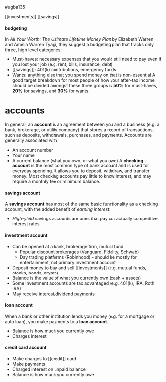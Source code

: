 #ugba135 

[[investments]]
[[savings]]

#### budgeting
In *All Your Worth: The Ultimate Lifetime Money Plan* by Elizabeth Warren and Amelia Warren Tyagi, they suggest a budgeting plan that tracks only three, high level categories:
- Must-haves: necessary expenses that you would still need to pay even if you lost your job (e.g. rent, bills, insurance, debt)
- [[savings]]: 401(k) contributions, emergency funds
- Wants: anything else that you spend money on that is non-essential
A good target breakdown for most people of how your after-tax income should be divided amongst these three groups is **50%** for must-haves, **20%** for savings, and **30%** for wants. 

# accounts
In general, an **account** is an agreement between you and a business (e.g. a bank, brokerage, or utility company) that stores a record of transactions, such as deposits, withdrawals, purchases, and payments. Accounts are generally associated with
- An account number
- Your name
- A current balance (what you own, or what you owe)
A **checking account** is the most common type of bank account and is used for everyday spending. It allows you to deposit, withdraw, and transfer money. Most checking accounts pay little to know interest, and may require a monthly fee or minimum balance.
#### savings account
A **savings account** has most of the same basic functionality as a checking account, with the added benefit of *earning interest*.
- *High-yield* savings accounts are ones that pay out actually competitive interest rates
#### investment account
- Can be opened at a bank, brokerage firm, mutual fund
	- Popular discount brokerages (Vanguard, Fidelity, Schwab)
	- Day trading platforms (Robinhood) - should be mostly for entertainment, not primary investment account
- Deposit money to buy and sell [[investments]] (e.g. mutual funds, stocks, bonds, crypto)
- Balance is the value of what you currently own (cash + assets)
- Some investment accounts are tax advantaged (e.g. 401(k), IRA, Roth IRA)
- May receive interest/dividend payments
#### loan account
When a bank or other institution lends you money (e.g. for a mortgage or auto loan), you make payments to a **loan account**.
- Balance is how much you currently owe
- Charges interest
#### credit card account
- Make charges to [[credit]] card
- Make payments
- Charged interest on unpaid balance
- Balance is how much you currently owe



